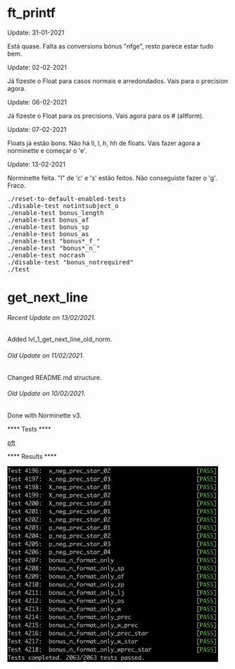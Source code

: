 # ft_printf
Update: 31-01-2021

Está quase. Falta as conversions bónus "nfge", resto parece estar tudo bem. 

Update: 02-02-2021

Já fizeste o Float para casos normais e arredondados. Vais para o precision agora.

Update: 06-02-2021

Já fizeste o Float para os precisions. Vais agora para os # (altform).

Update: 07-02-2021

Floats já estão bons. Não há ll, l, h, hh de floats. Vais fazer agora a norminette e começar o 'e'.

Update: 13-02-2021

Norminette feita. "l" de 'c' e 's' estão feitos. Não conseguiste fazer o 'g'. Fraco.
<pre>
./reset-to-default-enabled-tests
./disable-test notintsubject_o
./enable-test bonus_length
./enable-test bonus_af
./enable-test bonus_sp
./enable-test bonus_as
./enable-test "bonus*_f_"
./enable-test "bonus*_n_"
./enable-test nocrash
./disable-test "bonus_notrequired"
./test
</pre>


# get_next_line


###### <i>Recent Update on 13/02/2021.</i>
Added lvl_1_get_next_line_old_norm.

###### <i>Old Update on 11/02/2021.</i>
Changed README.md structure.

###### <i>Old Update on 10/02/2021.</i>
Done with Norminette v3.

**** Tests ****

[pft](https://github.com/gavinfielder/pft)

**** Results ****

![GitHub Logo](/extras/images/gavinfielder_pft.png)
